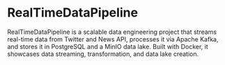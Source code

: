# RealTimeDataPipeline
RealTimeDataPipeline is a scalable data engineering project that streams real-time data from Twitter and News API, processes it via Apache Kafka, and stores it in PostgreSQL and a MinIO data lake. Built with Docker, it showcases data streaming, transformation, and data lake creation.
